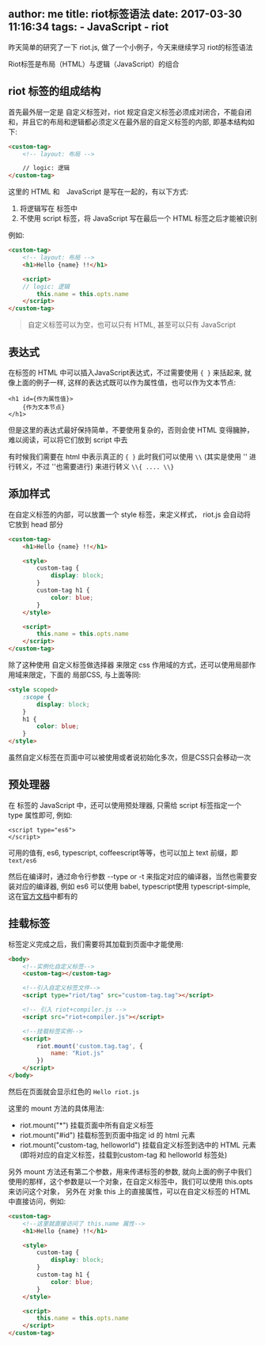 author: me
title: riot标签语法
date: 2017-03-30 11:16:34
tags:
    - JavaScript
    - riot
---

昨天简单的研究了一下 riot.js, 做了一个小例子，今天来继续学习 riot的标签语法

Riot标签是布局（HTML）与逻辑（JavaScript）的组合

## riot 标签的组成结构

首先最外层一定是 自定义标签对，riot 规定自定义标签必须成对闭合，不能自闭和，并且它的布局和逻辑都必须定义在最外层的自定义标签的内部, 即基本结构如下:

```html
<custom-tag>
    <!-- layout: 布局 -->

    // logic: 逻辑
</custom-tag>
```

这里的 HTML 和　JavaScript 是写在一起的，有以下方式:

1. 将逻辑写在 <script></script> 标签中
2. 不使用 script 标签，将 JavaScript 写在最后一个 HTML 标签之后才能被识别

例如:

```html
<custom-tag>
    <!-- layout: 布局 -->
    <h1>Hello {name} !!</h1>

    <script>
    // logic: 逻辑
        this.name = this.opts.name
    </script>
</custom-tag>
```

> 自定义标签可以为空，也可以只有 HTML, 甚至可以只有 JavaScript

## 表达式

在标签的 HTML 中可以插入JavaScript表达式，不过需要使用 `{ }` 来括起来, 就像上面的例子一样, 这样的表达式既可以作为属性值，也可以作为文本节点:

```
<h1 id={作为属性值}>
    {作为文本节点}
</h1>
```

但是这里的表达式最好保持简单，不要使用复杂的，否则会使 HTML 变得臃肿，难以阅读，可以将它们放到 script 中去

有时候我们需要在 html 中表示真正的 `{ }` 此时我们可以使用 `\\` (其实是使用 '\' 进行转义，不过 '\'也需要进行) 来进行转义  `\\{ .... \\}`


## 添加样式

在自定义标签的内部，可以放置一个 style 标签，来定义样式， riot.js 会自动将它放到 head 部分

```html
<custom-tag>
    <h1>Hello {name} !!</h1>

    <style>
        custom-tag {
            display: block;
        }
        custom-tag h1 {
            color: blue;
        }
    </style>

    <script>
        this.name = this.opts.name
    </script>
</custom-tag>
```

除了这种使用 自定义标签做选择器 来限定 css 作用域的方式，还可以使用局部作用域来限定，下面的 局部CSS, 与上面等同:

```html
<style scoped>
    :scope {
        display: block;
    }
    h1 {
        color: blue;
    }
</style>
```

虽然自定义标签在页面中可以被使用或者说初始化多次，但是CSS只会移动一次

## 预处理器

在 标签的 JavaScript 中，还可以使用预处理器, 只需给 script 标签指定一个 type 属性即可, 例如:

```
<script type="es6">
</script>
```

可用的值有, es6, typescript, coffeescript等等，也可以加上 text 前缀，即 `text/es6`

然后在编译时，通过命令行参数 --type or -t 来指定对应的编译器，当然也需要安装对应的编译器, 例如 es6 可以使用 babel, typescript使用  typescript-simple, 这在[官方文档](http://riotjs.com/guide/compiler/#pre-processors)中都有的

## 挂载标签

标签定义完成之后，我们需要将其加载到页面中才能使用:

```html
<body>
    <!--实例化自定义标签-->
    <custom-tag></custom-tag>

    <!--引入自定义标签文件-->
    <script type="riot/tag" src="custom-tag.tag"></script>

    <!-- 引入 riot+compiler.js -->
    <script src="riot+compiler.js"></script>

    <!--挂载标签实例-->
    <script>
        riot.mount('custom.tag.tag', {
            name: "Riot.js"
        })
    </script>
</body>
```

 然后在页面就会显示红色的 `Hello riot.js`

 这里的 mount 方法的具体用法:

- riot.mount("*")    挂载页面中所有自定义标签
- riot.mount("#id")  挂载标签到页面中指定 id 的 html 元素
- riot.mount("custom-tag, helloworld")    挂载自定义标签到选中的 HTML 元素(即将对应的自定义标签，挂载到custom-tag 和 helloworld 标签处)

另外 mount 方法还有第二个参数，用来传递标签的参数, 就向上面的例子中我们使用的那样，这个参数是以一个对象，在自定义标签中，我们可以使用 this.opts 来访问这个对象， 另外在 对象 this 上的直接属性，可以在自定义标签的 HTML 中直接访问，例如:

```html
<custom-tag>
    <!--这里就直接访问了 this.name 属性-->
    <h1>Hello {name} !!</h1>

    <style>
        custom-tag {
            display: block;
        }
        custom-tag h1 {
            color: blue;
        }
    </style>

    <script>
        this.name = this.opts.name
    </script>
</custom-tag>
```



